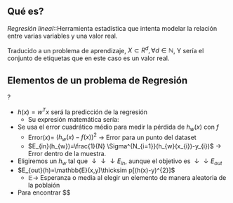 ## Qué es?

*Regresión lineal*::Herramienta estadística que intenta modelar la relación entre varias variables y una valor real.

Traducido a un problema de aprendizaje, $X \subset{R^{d}}, \forall d \in \mathbb{N}$, Y sería el conjunto de etiquetas que en este caso es un valor real.  

## Elementos de un problema de Regresión
?
- $h(x)=w^Tx$ será la predicción de la regresión
	- Su expresión matemática sería: 
- Se usa el error cuadrático médio para medir la pérdida de $h_{w}(x)$ con $f$
	- Error($x$)= $(h_{w}(x)-f(x))^2$ -> Error para un punto del dataset
	- $E_{in}(h_{w})=\frac{1}{N} \Sigma^{N_{i=1}}(h_{w}(x_{i})-y_{i})$ -> Error dentro de la muestra.
- Eligiremos un $h_{w}$ tal que $\downarrow\downarrow\downarrow E_{in}$, aunque el objetivo es $\downarrow\downarrow E_{out}$
- $E_{out}(h)=\mathbb{E}(x,y)\thicksim p[(h(x)-y)^{2}]$
	- $\mathbb{E} \rightarrow$ Esperanza o media al elegir un elemento de manera aleatoria de la poblaión
- Para encontrar $$
